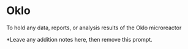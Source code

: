 # Oklo

To hold any data, reports, or analysis results of the Oklo microreactor

*Leave any addition notes here, then remove this prompt.